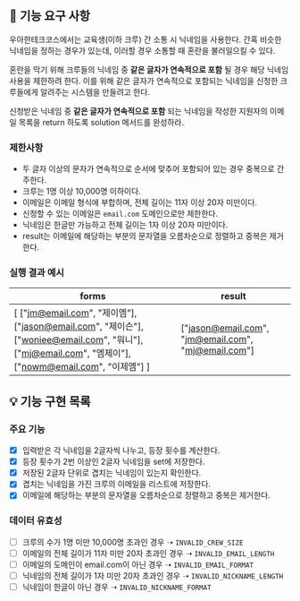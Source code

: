 ## 🚀 기능 요구 사항

우아한테크코스에서는 교육생(이하 크루) 간 소통 시 닉네임을 사용한다. 간혹 비슷한 닉네임을 정하는 경우가 있는데, 이러할 경우 소통할 때 혼란을 불러일으킬 수 있다.

혼란을 막기 위해 크루들의 닉네임 중 **같은 글자가 연속적으로 포함** 될 경우 해당 닉네임 사용을 제한하려 한다. 이를 위해 같은 글자가 연속적으로 포함되는 닉네임을 신청한 크루들에게 알려주는 시스템을 만들려고
한다.

신청받은 닉네임 중 **같은 글자가 연속적으로 포함** 되는 닉네임을 작성한 지원자의 이메일 목록을 return 하도록 solution 메서드를 완성하라.

### 제한사항

- 두 글자 이상의 문자가 연속적으로 순서에 맞추어 포함되어 있는 경우 중복으로 간주한다.
- 크루는 1명 이상 10,000명 이하이다.
- 이메일은 이메일 형식에 부합하며, 전체 길이는 11자 이상 20자 미만이다.
- 신청할 수 있는 이메일은 `email.com` 도메인으로만 제한한다.
- 닉네임은 한글만 가능하고 전체 길이는 1자 이상 20자 미만이다.
- result는 이메일에 해당하는 부분의 문자열을 오름차순으로 정렬하고 중복은 제거한다.

### 실행 결과 예시

| forms | result |
| --- | --- |
| [ ["jm@email.com", "제이엠"], ["jason@email.com", "제이슨"], ["woniee@email.com", "워니"], ["mj@email.com", "엠제이"], ["nowm@email.com", "이제엠"] ] | ["jason@email.com", "jm@email.com", "mj@email.com"] |

## 💡 기능 구현 목록

### 주요 기능

- [x] 입력받은 각 닉네임을 2글자씩 나누고, 등장 횟수를 계산한다.
- [x] 등장 횟수가 2번 이상인 2글자 닉네임을 set에 저장한다.
- [x] 저장된 2글자 단위로 겹치는 닉네임이 있는지 확인한다.
- [x] 겹치는 닉네임을 가진 크루의 이메일을 리스트에 저장한다.
- [x] 이메일에 해당하는 부분의 문자열을 오름차순으로 정렬하고 중복은 제거한다.

### 데이터 유효성

- [ ] 크루의 수가 1명 미만 10,000명 초과인 경우 ➝ `INVALID_CREW_SIZE`
- [ ] 이메일의 전체 길이가 11자 미만 20자 초과인 경우 ➝ `INVALID_EMAIL_LENGTH`
- [ ] 이메일의 도메인이 email.com이 아닌 경우 ➝ `INVALID_EMAIL_FORMAT`
- [ ] 닉네임의 전체 길이가 1자 미만 20자 초과인 경우 ➝ `INVALID_NICKNAME_LENGTH`
- [ ] 닉네임이 한글이 아닌 경우 ➝ `INVALID_NICKNAME_FORMAT`
